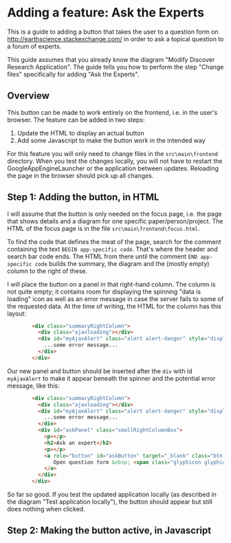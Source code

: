 Adding a feature: Ask the Experts
=================================

This is a guide to adding a button that takes the user to a question form on http://earthscience.stackexchange.com/ in order to ask a topical question to a forum of experts.

This guide assumes that you already know the diagram "Modify Discover Research Application". The guide tells you how to perform the step "Change files" specifically for adding "Ask the Experts".

## Overview

This button can be made to work entirely on the frontend, i.e. in the user's browser. The feature can be added in two steps:
1. Update the HTML to display an actual button
2. Add some Javascript to make the button work in the intended way

For this feature you will only need to change files in the `src\main\frontend` directory. When you test the changes locally, you will not have to restart the GoogleAppEngineLauncher or the application between updates. Reloading the page in the browser should pick up all changes.

## Step 1: Adding the button, in HTML

I will assume that the button is only needed on the focus page, i.e. the page that shows details and a diagram for one specific paper/person/project. The HTML of the focus page is in the file `src\main\frontend\focus.html`. 

To find the code that defines the meat of the page, search for the comment containing the text `BEGIN app-specific code`. That's where the header and search bar code ends. The HTML from there until the comment `END app-specific code` builds the summary, the diagram and the (mostly empty) column to the right of these.

I will place the button on a panel in that right-hand column. The column is not quite empty; it contains room for displaying the spinning "data is loading" icon as well as an error message in case the server fails to some of the requested data. At the time of writing, the HTML for the column has this layout:
```html
        <div class="summaryRightColumn">
          <div class="ajaxloading"></div>
          <div id="myAjaxAlert" class="alert alert-danger" style="display: none" role="alert">
            ...some error message...
          </div>
        </div>
```

Our new panel and button should be inserted after the `div` with id `myAjaxAlert` to make it appear beneath the spinner and the potential error message, like this:
```html
        <div class="summaryRightColumn">
          <div class="ajaxloading"></div>
          <div id="myAjaxAlert" class="alert alert-danger" style="display: none" role="alert">
            ...some error message...
          </div>
          <div id="askPanel" class="smallRightColumnBox">
            <p></p>
            <h2>Ask an expert</h2>
            <p></p>
            <a role="button" id="askButton" target="_blank" class="btn btn-primary btn-lg btn-block">
               Open question form &nbsp; <span class="glyphicon glyphicon-arrow-right"></span>
            </a>
          </div>
        </div>
```

So far so good. If you test the updated application locally (as described in the diagram "Test application locally"), the button should appear but still does nothing when clicked.

## Step 2: Making the button active, in Javascript

